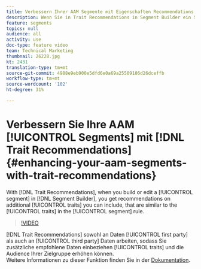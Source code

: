 ```yaml
---
title: Verbessern Ihrer AAM Segmente mit Eigenschaften Recommendations
description: Wenn Sie in Trait Recommendations in Segment Builder ein Segment erstellen oder bearbeiten, erhalten Sie Empfehlungen zu zusätzlichen Merkmalen, die Sie einschließen können. Diese sind vergleichbar mit den Merkmalen in der Segmentregel.
feature: segments
topics: null
audience: all
activity: use
doc-type: feature video
team: Technical Marketing
thumbnail: 26228.jpg
kt: 2431
translation-type: tm+mt
source-git-commit: 4988e9eb900e5dfd6e0a69a25509186d26dceffb
workflow-type: tm+mt
source-wordcount: '102'
ht-degree: 31%

---
```



# Verbessern Sie Ihre AAM [!UICONTROL Segments] mit [!DNL Trait Recommendations] {#enhancing-your-aam-segments-with-trait-recommendations}

With [!DNL Trait Recommendations], when you build or edit a [!UICONTROL segment] in [!DNL Segment Builder], you get recommendations on additional [!UICONTROL traits] you can include, that are similar to the [!UICONTROL traits] in the [!UICONTROL segment] rule.

>[!VIDEO](https://video.tv.adobe.com/v/26228/?quality=12)

[!DNL Trait Recommendations] sowohl an Daten [!UICONTROL first party] als auch an [!UICONTROL third party] Daten arbeiten, sodass Sie zusätzliche empfohlene Daten einbeziehen [!UICONTROL traits] und die Audience Ihrer Zielgruppe erhöhen können.\
Weitere Informationen zu dieser Funktion finden Sie in der [Dokumentation](https://experiencecloud.adobe.com/resources/help/en_US/aam/trait-recommendations.html).